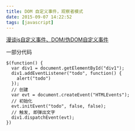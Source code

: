```yaml
---
title: DOM 自定义事件，观察者模式
date: 2015-09-07 14:22:52
tags: [javascript]
---
```

[漫谈js自定义事件、DOM/伪DOM自定义事件](http://www.zhangxinxu.com/wordpress/2012/04/js-dom%E8%87%AA%E5%AE%9A%E4%B9%89%E4%BA%8B%E4%BB%B6/)

一部分代码
```
$(function() {
  var div1 = document.getElementById("div1");
  div1.addEventListener("todo", function() {
    alert("todo")
  });
  // 创建
  var evt = document.createEvent("HTMLEvents");
  // 初始化
  evt.initEvent("todo", false, false);
  // 触发, 即弹出文字
  div1.dispatchEvent(evt);
})
```
